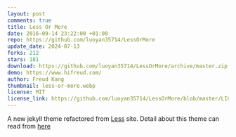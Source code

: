 ```yaml
---
layout: post
comments: true
title: Less Or More
date: 2016-09-14 23:22:00 +01:00
repo: https://github.com/luoyan35714/LessOrMore
update_date: 2024-07-13
forks: 212
stars: 181
download: https://github.com/luoyan35714/LessOrMore/archive/master.zip
demo: https://www.hifreud.com/
author: Freud Kang
thumbnail: less-or-more.webp
license: MIT
license_link: https://github.com/luoyan35714/LessOrMore/blob/master/LICENSE
---
```


A new jekyll theme refactored from [Less](https://lesscss.org/) site.
Detail about this theme can read from [here](https://www.hifreud.com/2016/08/26/how-to-use-this-jekyll-theme/)
